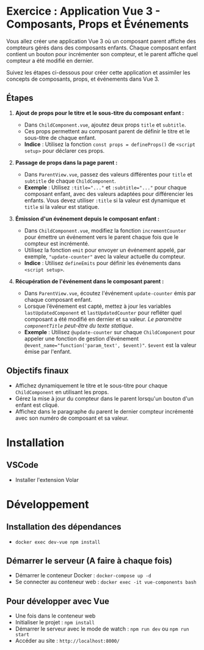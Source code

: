 # Exercice : Application Vue 3 - Composants, Props et Événements

Vous allez créer une application Vue 3 où un composant parent affiche des compteurs gérés dans des composants enfants. Chaque composant enfant contient un bouton pour incrémenter son compteur, et le parent affiche quel compteur a été modifié en dernier.

Suivez les étapes ci-dessous pour créer cette application et assimiler les concepts de composants, props, et événements dans Vue 3.

## Étapes
1. **Ajout de props pour le titre et le sous-titre du composant enfant :**
   - Dans `ChildComponent.vue`, ajoutez deux props `title` et `subtitle`.
   - Ces props permettent au composant parent de définir le titre et le sous-titre de chaque enfant.
   - **Indice** : Utilisez la fonction `const props = defineProps()` de `<script setup>` pour déclarer ces props.

2. **Passage de props dans la page parent :**
   - Dans `ParentView.vue`, passez des valeurs différentes pour `title` et `subtitle` de chaque `ChildComponent`.
   - **Exemple** : Utilisez `:title="..."` et `:subtitle="..."` pour chaque composant enfant, avec des valeurs adaptées pour différencier les enfants. Vous devez utiliser `:title` si la valeur est dynamique et `title` si la valeur est statique.

3. **Émission d'un événement depuis le composant enfant :**
   - Dans `ChildComponent.vue`, modifiez la fonction `incrementCounter` pour émettre un événement vers le parent chaque fois que le compteur est incrémenté.
   - Utilisez la fonction `emit` pour envoyer un événement appelé, par exemple, `"update-counter"` avec la valeur actuelle du compteur.
   - **Indice** : Utilisez `defineEmits` pour définir les événements dans `<script setup>`.

4. **Récupération de l'événement dans le composant parent :**
   - Dans `ParentView.vue`, écoutez l'événement `update-counter` émis par chaque composant enfant.
   - Lorsque l’événement est capté, mettez à jour les variables `lastUpdatedComponent` et `lastUpdatedCounter` pour refléter quel composant a été modifié en dernier et sa valeur. *Le paramètre `componentTitle` peut-être du texte statique*.
   - **Exemple** : Utilisez `@update-counter` sur chaque `ChildComponent` pour appeler une fonction de gestion d’événement `@event_name="function('param_text', $event)"`. `$event` est la valeur émise par l'enfant.

## Objectifs finaux
- Affichez dynamiquement le titre et le sous-titre pour chaque `ChildComponent` en utilisant les props.
- Gérez la mise à jour du compteur dans le parent lorsqu'un bouton d'un enfant est cliqué.
- Affichez dans le paragraphe du parent le dernier compteur incrémenté avec son numéro de composant et sa valeur.


# Installation

## VSCode
- Installer l'extension Volar

# Développement

## Installation des dépendances
- `docker exec dev-vue npm install`

## Démarrer le serveur (A faire à chaque fois)
- Démarrer le conteneur Docker : `docker-compose up -d`
- Se connecter au conteneur web : `docker exec -it vue-components bash`


## Pour développer avec Vue
- Une fois dans le conteneur web
- Initialiser le projet : `npm install`
- Démarrer le serveur avec le mode de watch : `npm run dev` ou `npm run start`
- Accéder au site : `http://localhost:8000/`

